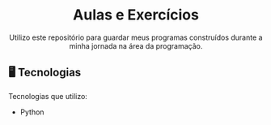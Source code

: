 <h1 align="center"> Aulas e Exercícios </h1>

<p align="center">
Utilizo este repositório para guardar meus programas construídos durante a minha jornada na área da programação. <br/>
</p>

## 🖥 Tecnologias

Tecnologias que utilizo:

- Python